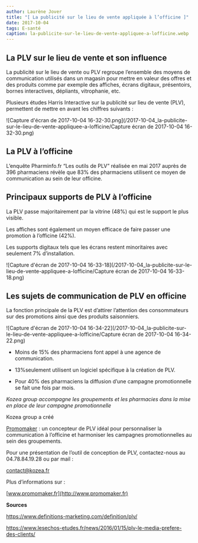 ```yaml
---
author: Laurène Jover
title: "[ La publicité sur le lieu de vente appliquée à l’officine ]"
date: 2017-10-04
tags: E-santé
caption: la-publicite-sur-le-lieu-de-vente-appliquee-a-lofficine.webp
---
```


## **La PLV sur le lieu de vente et son influence**

La publicité sur le lieu de vente ou PLV regroupe l’ensemble des moyens de communication utilisés dans un magasin pour mettre en valeur des offres et des produits comme par exemple des affiches, écrans digitaux, présentoirs, bornes interactives, dépliants, vitrophanie, etc.

Plusieurs études Harris Interactive sur la publicité sur lieu de vente (PLV), permettent de mettre en avant les chiffres suivants :

![Capture d'écran de 2017-10-04 16-32-30.png](/2017-10-04_la-publicite-sur-le-lieu-de-vente-appliquee-a-lofficine/Capture écran de 2017-10-04 16-32-30.png)

## **La PLV à l’officine**

L’enquête Pharminfo.fr “Les outils de PLV” réalisée en mai 2017 auprès de 396 pharmaciens révèle que 83% des pharmaciens utilisent ce moyen de communication au sein de leur officine.

## **Principaux supports de PLV à l’officine**

La PLV passe majoritairement par la vitrine (48%) qui est le support le plus visible.

Les affiches sont également un moyen efficace de faire passer une promotion à l’officine (42%).

Les supports digitaux tels que les écrans restent minoritaires avec seulement 7% d’installation.

![Capture d'écran de 2017-10-04 16-33-18](/2017-10-04_la-publicite-sur-le-lieu-de-vente-appliquee-a-lofficine/Capture écran de 2017-10-04 16-33-18.png)

## **Les sujets de communication de PLV en officine**

La fonction principale de la PLV est d’attirer l’attention des consommateurs sur des promotions ainsi que des produits saisonniers.

![Capture d'écran de 2017-10-04 16-34-22](/2017-10-04_la-publicite-sur-le-lieu-de-vente-appliquee-a-lofficine/Capture écran de 2017-10-04 16-34-22.png)

- Moins de 15% des pharmaciens font appel à une agence de communication.
- 13%seulement utilisent un logiciel spécifique à la création de PLV.

- Pour 40% des pharmaciens la diffusion d’une campagne promotionnelle se fait une fois par mois.

_Kozea group accompagne les groupements et les pharmacies dans la mise en place de leur campagne promotionnelle_

Kozea group a créé

[Promomaker](http://www.promomaker.fr) : un concepteur de PLV idéal pour personnaliser la communication à l’officine et harmoniser les campagnes promotionnelles au sein des groupements.

Pour une présentation de l’outil de conception de PLV, contactez-nous au 04.78.84.19.28 ou par mail :

[contact@kozea.fr](mailto:contact@kozea.fr)

Plus d’informations sur :

[www.promomaker.fr](http://www.promomaker.fr)

**Sources**

<https://www.definitions-marketing.com/definition/plv/>

<https://www.lesechos-etudes.fr/news/2016/01/15/plv-le-media-prefere-des-clients/>
